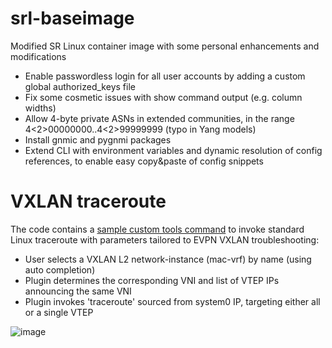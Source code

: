 # srl-baseimage
Modified SR Linux container image with some personal enhancements and modifications

* Enable passwordless login for all user accounts by adding a custom global authorized_keys file
* Fix some cosmetic issues with show command output (e.g. column widths)
* Allow 4-byte private ASNs in extended communities, in the range 4<2>00000000..4<2>99999999 (typo in Yang models)
* Install gnmic and pygnmi packages
* Extend CLI with environment variables and dynamic resolution of config references, to enable easy copy&paste of config snippets

# VXLAN traceroute
The code contains a [sample custom tools command](https://github.com/jbemmel/srl-baseimage/blob/main/vxlan_traceroute.py) to invoke standard Linux traceroute with parameters tailored to EVPN VXLAN troubleshooting:
* User selects a VXLAN L2 network-instance (mac-vrf) by name (using auto completion)
* Plugin determines the corresponding VNI and list of VTEP IPs announcing the same VNI
* Plugin invokes 'traceroute' sourced from system0 IP, targeting either all or a single VTEP

![image](https://user-images.githubusercontent.com/2031627/154775401-1148692f-f671-4aa2-922f-d32355d91da1.png)

